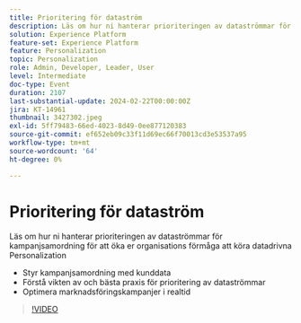 ```yaml
---
title: Prioritering för dataström
description: Läs om hur ni hanterar prioriteringen av dataströmmar för kampanjsamordning för att öka er organisations förmåga att köra datadriven Personalization.
solution: Experience Platform
feature-set: Experience Platform
feature: Personalization
topic: Personalization
role: Admin, Developer, Leader, User
level: Intermediate
doc-type: Event
duration: 2107
last-substantial-update: 2024-02-22T00:00:00Z
jira: KT-14961
thumbnail: 3427302.jpeg
exl-id: 5ff79483-66ed-4023-8d49-0ee877120383
source-git-commit: ef652eb09c33f11d69ec66f70013cd3e53537a95
workflow-type: tm+mt
source-wordcount: '64'
ht-degree: 0%

---
```


# Prioritering för dataström

Läs om hur ni hanterar prioriteringen av dataströmmar för kampanjsamordning för att öka er organisations förmåga att köra datadrivna Personalization

- Styr kampanjsamordning med kunddata
- Förstå vikten av och bästa praxis för prioritering av dataströmmar
- Optimera marknadsföringskampanjer i realtid

>[!VIDEO](https://video.tv.adobe.com/v/3456809/?learn=on&captions=swe)
